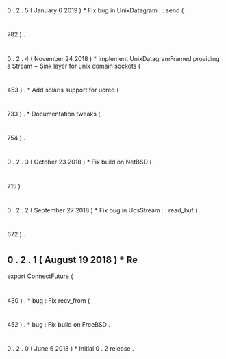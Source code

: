 #
0
.
2
.
5
(
January
6
2019
)
*
Fix
bug
in
UnixDatagram
:
:
send
(
#
782
)
.
#
0
.
2
.
4
(
November
24
2018
)
*
Implement
UnixDatagramFramed
providing
a
Stream
+
Sink
layer
for
unix
domain
sockets
(
#
453
)
.
*
Add
solaris
support
for
ucred
(
#
733
)
.
*
Documentation
tweaks
(
#
754
)
.
#
0
.
2
.
3
(
October
23
2018
)
*
Fix
build
on
NetBSD
(
#
715
)
.
#
0
.
2
.
2
(
September
27
2018
)
*
Fix
bug
in
UdsStream
:
:
read_buf
(
#
672
)
.
#
0
.
2
.
1
(
August
19
2018
)
*
Re
-
export
ConnectFuture
(
#
430
)
.
*
bug
:
Fix
recv_from
(
#
452
)
.
*
bug
:
Fix
build
on
FreeBSD
.
#
0
.
2
.
0
(
June
6
2018
)
*
Initial
0
.
2
release
.
